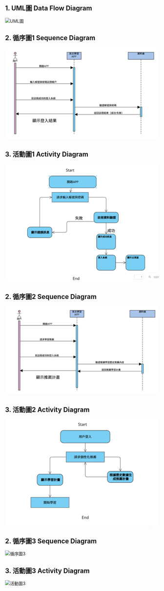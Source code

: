 ## 1. UML圖 Data Flow Diagram 
![UML圖](https://github.com/Shengjun7/home1/blob/main/images/UML%E5%9C%96.png?raw=true)

## 2. 循序圖1  Sequence Diagram
![循序圖1](https://github.com/Shengjun7/home1/blob/main/images/%E5%BE%AA%E5%BA%8F%E5%9C%961.png?raw=true)
## 3. 活動圖1 Activity Diagram
![活動圖1](https://github.com/Shengjun7/home1/blob/main/images/%E6%B4%BB%E5%8B%95%E5%9C%961.png?raw=true)
## 2. 循序圖2  Sequence Diagram
![循序圖2](https://github.com/Shengjun7/home1/blob/main/images/%E5%BE%AA%E5%BA%8F%E5%9C%962.png?raw=true)
## 3. 活動圖2 Activity Diagram
![活動圖2](https://github.com/Shengjun7/home1/blob/main/images/%E6%B4%BB%E5%8B%95%E5%9C%962.png?raw=true)
## 2. 循序圖3  Sequence Diagram
![循序圖3]()
## 3. 活動圖3 Activity Diagram
![活動圖3]()
